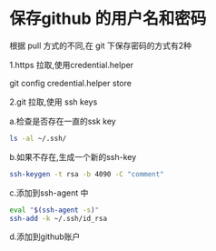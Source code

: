 # 保存github 的用户名和密码
根据 pull 方式的不同,在 git 下保存密码的方式有2种

1.https 拉取,使用credential.helper

git config credential.helper store

2.git 拉取,使用 ssh keys

a.检查是否存在一直的ssk key  
```bash
ls -al ~/.ssh/
```
b.如果不存在,生成一个新的ssh-key
```bash
ssh-keygen -t rsa -b 4090 -C "comment"
```

c.添加到ssh-agent 中
```bash
eval "$(ssh-agent -s)"
ssh-add -k ~/.ssh/id_rsa
```

d.添加到github账户

